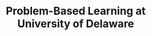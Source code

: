 ---
layout: leaf-node
title: "Problem-Based Learning at University of Delaware"
title-url: "http://www1.udel.edu/inst/"
author: [ "" ]
groups: [ "pedagogical-styles" ]
categories: [ "problem-based-learning" ]
topics: [ "biographies" ]
summary: >
  For more than ten years, the Leaders and Fellows of the Institute for Transforming Undergraduate Education (ITUE) have encouraged the adoption of student-centered and active classroom pedagogies—and in particular—the use of PBL in the undergraduate classroom. On- and off-campus workshops are held for faculty and students to enhance their understanding of PBL.
cite: >
  
pub-date: 
added_date: 2017-04-28
resource-type: external-page
---
